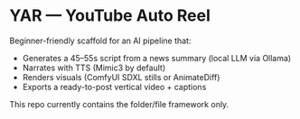 # YAR — YouTube Auto Reel

Beginner-friendly scaffold for an AI pipeline that:
- Generates a 45–55s script from a news summary (local LLM via Ollama)
- Narrates with TTS (Mimic3 by default)
- Renders visuals (ComfyUI SDXL stills or AnimateDiff)
- Exports a ready-to-post vertical video + captions

This repo currently contains the folder/file framework only.
